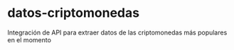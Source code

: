 # datos-criptomonedas
Integración de API para extraer datos de las criptomonedas más populares en el momento
